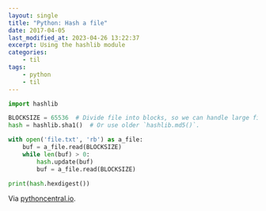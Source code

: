 ```yaml
---
layout: single
title: "Python: Hash a file"
date: 2017-04-05
last_modified_at: 2023-04-26 13:22:37
excerpt: Using the hashlib module
categories:
    - til
tags:
    - python
    - til
---
```


```python
import hashlib

BLOCKSIZE = 65536  # Divide file into blocks, so we can handle large files.
hash = hashlib.sha1()  # Or use older `hashlib.md5()`.

with open('file.txt', 'rb') as a_file:
    buf = a_file.read(BLOCKSIZE)
    while len(buf) > 0:
        hash.update(buf)
        buf = a_file.read(BLOCKSIZE)

print(hash.hexdigest())
```

Via [pythoncentral.io](http://pythoncentral.io/hashing-files-with-python/).
